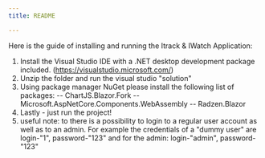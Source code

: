 ```yaml
---
title: README

---
```


Here is the guide of installing and running the Itrack & IWatch Application:

1) Install the Visual Studio IDE with a .NET desktop development package included. (https://visualstudio.microsoft.com/)
2) Unzip the folder and run the visual studio "solution"
3) Using package manager NuGet please install the following list of packages:
-- ChartJS.Blazor.Fork
-- Microsoft.AspNetCore.Components.WebAssembly
-- Radzen.Blazor
4) Lastly - just run the project!
5) useful note:
to there is a possibility to login to a regular user account as well as to an admin.
For example the credentials of a "dummy user" are login-"1", password-"123"
and for the admin: login-"admin", password-"123"